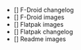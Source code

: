 - [] F-Droid changelog
- [] F-Droid images
- [] Flatpak images
- [] Flatpak changelog
- [] Readme images